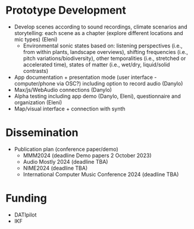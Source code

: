 # Prototype Development

- Develop scenes according to sound recordings, climate scenarios and storytelling: each scene as a chapter (explore different locations and mic types) (Eleni)
  * Environmental sonic states based on: listening perspectives (i.e., from within plants, landscape overviews), shifting frequencies (i.e., pitch variations/biodiversity), other temporalities (i.e., stretched or accelerated time), states of matter (i.e., wet/dry, liquid/solid contrasts)
- App documentation + presentation mode (user interface - computer/phone via OSC?) including option to record audio (Danylo)
- Max/js/WebAudio connections (Danylo)
- Alpha testing including app demo (Danylo, Eleni), questionnaire and organization (Eleni)
- Map/visual interface + connection with synth

# Dissemination

- Publication plan (conference paper/demo)
  * MMM2024 (deadline Demo papers 2 October 2023)
  * Audio Mostly 2024 (deadline TBA)
  * NIME2024 (deadline TBA)
  * International Computer Music Conference 2024 (deadline TBA)

# Funding
- DATIpilot
- IKF 

